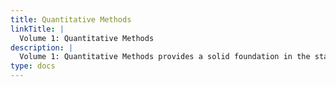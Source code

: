 ```yaml
---
title: Quantitative Methods
linkTitle: |
  Volume 1: Quantitative Methods
description: |
  Volume 1: Quantitative Methods provides a solid foundation in the statistical and mathematical tools vital for success on the CFA Level I exam. Gain mastery over time value of money, probability theory, sampling, hypothesis testing, and regression analysis, as applied to real-world investment problems. Learn to effectively analyze financial data, interpret statistical results, and evaluate portfolio performance. With clear explanations and practical examples, this volume equips you with the quantitative skills and confidence needed to excel in global finance and investment decision-making.
type: docs
---
```

